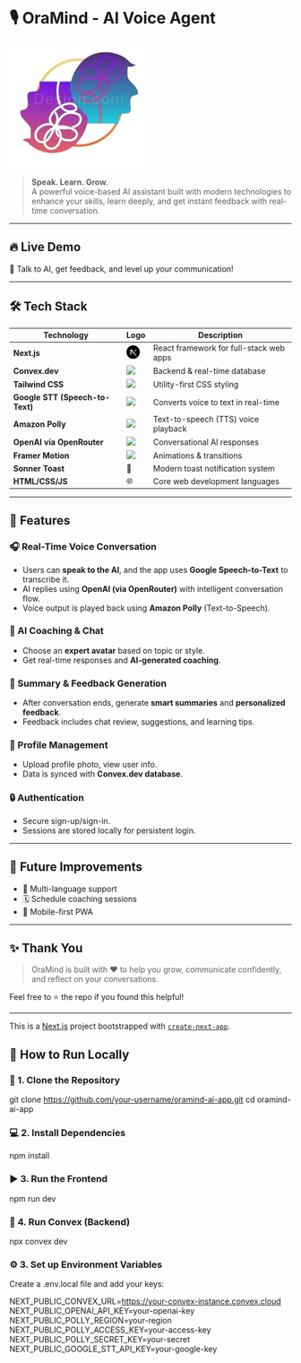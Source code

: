 # 🎙️ OraMind - AI Voice Agent

![OraMind Logo](public/icon.jpg)

> **Speak. Learn. Grow.**  
> A powerful voice-based AI assistant built with modern technologies to enhance your skills, learn deeply, and get instant feedback with real-time conversation.

---

## 🔥 Live Demo

🧠 Talk to AI, get feedback, and level up your communication!

---

## 🛠️ Tech Stack

| Technology | Logo | Description |
|------------|------|-------------|
| **Next.js** | <img src="https://raw.githubusercontent.com/devicons/devicon/master/icons/nextjs/nextjs-original.svg" width="24"/> | React framework for full-stack web apps |
| **Convex.dev** | <img src="https://www.google.com/url?sa=i&url=https%3A%2F%2Fgithub.com%2Fget-convex&psig=AOvVaw0AnsLnKXTTgPT2r2-2yWpr&ust=1751877099887000&source=images&cd=vfe&opi=89978449&ved=0CBIQjRxqFwoTCPjDoPzop44DFQAAAAAdAAAAABAE" width="24"/> | Backend & real-time database |
| **Tailwind CSS** | <img src="https://www.vectorlogo.zone/logos/tailwindcss/tailwindcss-icon.svg" width="24"/> | Utility-first CSS styling |
| **Google STT (Speech-to-Text)** | <img src="https://img.icons8.com/color/48/google-logo.png" width="24"/> | Converts voice to text in real-time |
| **Amazon Polly** | <img src="[https://img.icons8.com/ios/50/aws.png](https://www.google.com/url?sa=i&url=https%3A%2F%2Fgithub.com%2Faws&psig=AOvVaw16CyYIfaKjugpfoQC8_58Y&ust=1751877313498000&source=images&cd=vfe&opi=89978449&ved=0CBUQjRxqFwoTCMD069jpp44DFQAAAAAdAAAAABAE)" width="24"/> | Text-to-speech (TTS) voice playback |
| **OpenAI via OpenRouter** | <img src="[https://avatars.githubusercontent.com/u/61843385?s=24](https://www.google.com/imgres?q=openai%20icon&imgurl=https%3A%2F%2Fwww.svgrepo.com%2Fshow%2F306500%2Fopenai.svg&imgrefurl=https%3A%2F%2Fwww.svgrepo.com%2Fsvg%2F306500%2Fopenai&docid=xjO3o9KhyKhqmM&tbnid=D7fzl4lESPM8lM&vet=12ahUKEwiuzNCE6qeOAxV2cGwGHY2HB3wQM3oECBgQAA..i&w=800&h=800&hcb=2&ved=2ahUKEwiuzNCE6qeOAxV2cGwGHY2HB3wQM3oECBgQAA)" width="24"/> | Conversational AI responses |
| **Framer Motion** | <img src="https://seeklogo.com/images/F/framer-motion-logo-DA1E33CAA1-seeklogo.com.png" width="24"/> | Animations & transitions |
| **Sonner Toast** | 🔔 | Modern toast notification system |
| **HTML/CSS/JS** | 🌐 | Core web development languages |

---

## 🚀 Features

### 🎧 Real-Time Voice Conversation
- Users can **speak to the AI**, and the app uses **Google Speech-to-Text** to transcribe it.
- AI replies using **OpenAI (via OpenRouter)** with intelligent conversation flow.
- Voice output is played back using **Amazon Polly** (Text-to-Speech).

### 🤖 AI Coaching & Chat
- Choose an **expert avatar** based on topic or style.
- Get real-time responses and **AI-generated coaching**.

### 📝 Summary & Feedback Generation
- After conversation ends, generate **smart summaries** and **personalized feedback**.
- Feedback includes chat review, suggestions, and learning tips.

### 👤 Profile Management
- Upload profile photo, view user info.
- Data is synced with **Convex.dev database**.

### 🔒 Authentication
- Secure sign-up/sign-in.
- Sessions are stored locally for persistent login.

---

## 🎯 Future Improvements

- 🎤 Multi-language support
- 🗓️ Schedule coaching sessions
- 📱 Mobile-first PWA

---

## ✨ Thank You

> OraMind is built with ❤️ to help you grow, communicate confidently, and reflect on your conversations.

Feel free to ⭐ the repo if you found this helpful!

---

This is a [Next.js](https://nextjs.org) project bootstrapped with [`create-next-app`](https://github.com/vercel/next.js/tree/canary/packages/create-next-app).

## 🚦 How to Run Locally

### 🔧 1. Clone the Repository

git clone https://github.com/your-username/oramind-ai-app.git
cd oramind-ai-app

### 💻 2. Install Dependencies

npm install

### ▶️ 3. Run the Frontend

npm run dev

### 🧠 4. Run Convex (Backend)

npx convex dev

### ⚙️ 3. Set up Environment Variables

Create a .env.local file and add your keys:

NEXT_PUBLIC_CONVEX_URL=https://your-convex-instance.convex.cloud
NEXT_PUBLIC_OPENAI_API_KEY=your-openai-key
NEXT_PUBLIC_POLLY_REGION=your-region
NEXT_PUBLIC_POLLY_ACCESS_KEY=your-access-key
NEXT_PUBLIC_POLLY_SECRET_KEY=your-secret
NEXT_PUBLIC_GOOGLE_STT_API_KEY=your-google-key
